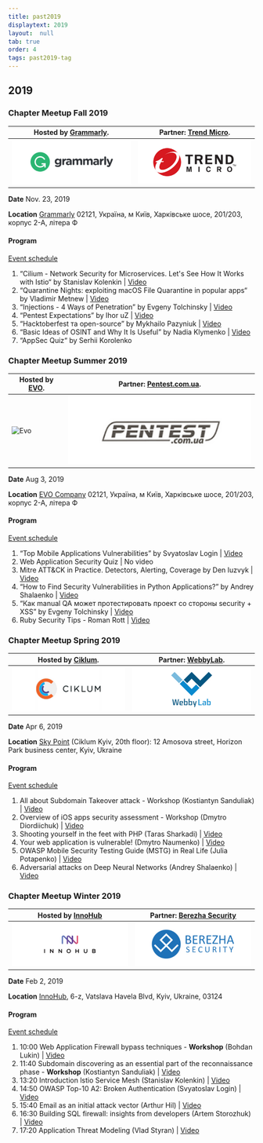 ```yaml
---
title: past2019
displaytext: 2019
layout:  null
tab: true
order: 4
tags: past2019-tag
---
```


## 2019

### Chapter Meetup Fall 2019

| Hosted by [Grammarly](https://www.grammarly.com/).                                   | Partner: [Trend Micro](https://www.trendmicro.com/).         |
| ----------------------------------------------------------------------- | -------------------------------------------------------------- |
| ![Grammarly](assets/images/partners/grammarly.png "Grammarly") | ![Trend Micro](assets/images/partners/trendmicro.png "Trend Micro") |

**Date** Nov. 23, 2019

**Location** [Grammarly](https://www.grammarly.com/)
02121, Україна, м Київ, Харківське шосе, 201/203, корпус 2-А, літера Ф

#### Program

[Event
schedule](https://cfp.owaspukraine.org/okf219/schedule/)

1. “Cilium - Network Security for Microservices. Let's See How It Works with Istio“ by Stanislav Kolenkin |
     [Video](https://www.youtube.com/watch?v=D7zcy2wA-4U&list=PLDLqQj8RuUFsxINmeNCEVWDE3mPgpElpu&index=2&t=0s)
2. “Quarantine Nights: exploiting macOS File Quarantine in popular apps“ by Vladimir Metnew |
     [Video](https://www.youtube.com/watch?v=URsOPSTTgc4&list=PLDLqQj8RuUFsxINmeNCEVWDE3mPgpElpu&index=3&t=0s)
3. “Injections - 4 Ways of Penetration” by Evgeny Tolchinsky |
     [Video](https://www.youtube.com/watch?v=g_qUePGoS9o&list=PLDLqQj8RuUFsxINmeNCEVWDE3mPgpElpu&index=4&t=0s)
4. “Pentest Expectations” by Ihor uZ |
    [Video](https://www.youtube.com/watch?v=Vl9M7SmdtTA&list=PLDLqQj8RuUFsxINmeNCEVWDE3mPgpElpu&index=5&t=0s)
5. “Hacktoberfest та open-source” by Mykhailo Pazyniuk |
     [Video](https://www.youtube.com/watch?v=LBxVQ2RdiUE&list=PLDLqQj8RuUFsxINmeNCEVWDE3mPgpElpu&index=6&t=0s)
6. “Basic Ideas of OSINT and Why It Is Useful” by Nadia Klymenko |
     [Video](https://www.youtube.com/watch?v=8-RsF4DeLl4&list=PLDLqQj8RuUFsxINmeNCEVWDE3mPgpElpu&index=7&t=0s)
7. “AppSec Quiz“ by Serhii Korolenko



### Chapter Meetup Summer 2019

| Hosted by [EVO](https://evo.company).                                   | Partner: [Pentest.com.ua](https://pentest.com.ua).         |
| ----------------------------------------------------------------------- | -------------------------------------------------------------- |
| ![Evo](assets/images/partners/evo.jpg "Evo") | ![pentest.com.ua](assets/images/partners/pentestcomua.png "pentest.com.ua") |

**Date** Aug 3, 2019 

**Location** [EVO Company](https://evo.company)
02121, Україна, м Київ, Харківське шосе, 201/203, корпус 2-А, літера Ф

#### Program

[Event
schedule](https://cfp.owaspukraine.org/owaspkyivsummer2019/schedule/)

1.  “Top Mobile Applications Vulnerabilities” by Svyatoslav Login |
    [Video](https://www.youtube.com/watch?v=cb7W1m84-nI&list=PLDLqQj8RuUFuLeumXPNIT3WhRWzR3jXHp&index=1)
2.  Web Application Security Quiz |
     No video
3.  Mitre ATT\&CK in Practice. Detectors, Alerting, Coverage by Den
    Iuzvyk |
    [Video](https://www.youtube.com/watch?v=Fs0F7fnmTIY&list=PLDLqQj8RuUFuLeumXPNIT3WhRWzR3jXHp&index=3)
4.  “How to Find Security Vulnerabilities in Python Applications?” by
    Andrey Shalaenko |
    [Video](https://www.youtube.com/watch?v=OJXZh3z0nLs&list=PLDLqQj8RuUFuLeumXPNIT3WhRWzR3jXHp&index=5)
5.  “Как manual QA может протестировать проект со стороны security +
    XSS” by Evgeny Tolchinsky |
    [Video](https://www.youtube.com/watch?v=NnmjZLGyw_A&list=PLDLqQj8RuUFuLeumXPNIT3WhRWzR3jXHp&index=2)
6.  Ruby Security Tips - Roman Rott |
    [Video](https://www.youtube.com/watch?v=FV6s8tUJQSs&list=PLDLqQj8RuUFuLeumXPNIT3WhRWzR3jXHp&index=7&t=0s)

### Chapter Meetup Spring 2019

| Hosted by [Ciklum](https://www.ciklum.com). | Partner: [WebbyLab](https://webbylab.com).  |
| ------------------------------------------- | ----------------------------------------------- |
| ![Ciklum](assets/images/partners/ciklum.png "Ciklum")      | ![Webbylab](assets/images/partners/webby.png "Webbylab") |

**Date** Apr 6, 2019 

**Location** [Sky
Point](https://foursquare.com/v/sky-point-20th-floor/4e809969d3e3d2ec7ec3a5ef)
(Ciklum Kyiv, 20th floor): 12 Amosova street, Horizon Park business
center, Kyiv, Ukraine

#### Program

[Event
schedule](https://cfp.owaspukraine.org/owaspkyivspring2019/schedule/)

1.  All about Subdomain Takeover attack - Workshop (Kostiantyn
    Sanduliak) | [Video](https://youtu.be/Uvw_o-RHmJA)
2.  Overview of iOS apps security assessment - Workshop (Dmytro
    Diordiichuk) | [Video](https://youtu.be/mIKBdkvWg_s)
3.  Shooting yourself in the feet with PHP (Taras Sharkadi) |
    [Video](https://youtu.be/phGrjNpfevc)
4.  Your web application is vulnerable\! (Dmytro Naumenko) |
    [Video](https://youtu.be/p6QnZ4WkBNo)
5.  OWASP Mobile Security Testing Guide (MSTG) in Real Life (Julia
    Potapenko) | [Video](https://youtu.be/BTkXlsTQtlI)
6.  Adversarial attacks on Deep Neural Networks (Andrey Shalaenko) |
    [Video](https://youtu.be/xET3S0Z-N9s)

### Chapter Meetup Winter 2019

| Hosted by [InnoHub](https://www.facebook.com/InnoHubUA/) | Partner: [Berezha Security](https://bsg.tech/)        |
| -------------------------------------------------------- | ------------------------------------------------------------------- |
| ![Innohub](assets/images/partners/innohub.png "Innohub")                | ![Berezha Security](assets/images/partners/berezha.png "Berezha Security") |

**Date** Feb 2, 2019 

**Location**
[InnoHub](https://www.facebook.com/InnoHubUA/), 6-z, Vatslava Havela
Blvd, Kyiv, Ukraine, 03124

#### Program

[Event
schedule](https://cfp.owaspukraine.org/owaspkyivwinter2019/schedule/)

1.  10:00 Web Application Firewall bypass techniques - **Workshop**
    (Bohdan Lukin) |
    [Video](https://www.youtube.com/watch?v=zfBT7Kc57xs)
2.  11:40 Subdomain discovering as an essential part of the
    reconnaissance phase - **Workshop** (Kostiantyn Sanduliak) |
    [Video](https://www.youtube.com/watch?v=fUbJBZmIJag)
3.  13:20 Introduction lstio Service Mesh (Stanislav Kolenkin) |
    [Video](https://www.youtube.com/watch?v=-jttmV4dHbg)
4.  14:50 OWASP Top-10 A2: Broken Authentication (Svyatoslav Login) |
    [Video](https://www.youtube.com/watch?v=yUKplWXeuOk)
5.  15:40 Email as an initial attack vector (Arthur Hil) |
    [Video](https://www.youtube.com/watch?v=qprq5J5FT8s)
6.  16:30 Building SQL firewall: insights from developers (Artem
    Storozhuk) | [Video](https://www.youtube.com/watch?v=vF0bJFBgnxg)
7.  17:20 Application Threat Modeling (Vlad Styran) |
    [Video](https://www.youtube.com/watch?v=1IeY4eXo3W4)
